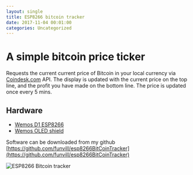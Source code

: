 ```yaml
---
layout: single
title: ESP8266 bitcoin tracker
date: 2017-11-04 00:01:00
categories: Uncategorized
---
```


# A simple bitcoin price ticker

Requests the current current price of Bitcoin in your local currency via [Coindesk.com](https://coindesk.com/) API. The display is updated with the current price on the top line, and the profit you have made on the bottom line. The price is updated once every 5 mins. 

## Hardware

- [Wemos D1 ESP8266](https://www.wemos.cc/)
- [Wemos OLED shield](https://www.aliexpress.com/store/product/OLED-Shield-for-WeMos-D1-mini-0-66-inch-64X48-IIC-I2C/1331105_32627787079.html)

Software can be downloaded from my github [https://github.com/funvill/esp8266BitCoinTracker](https://github.com/funvill/esp8266BitCoinTracker)

<img src="/public/uploads/bitcointracker.jpg" alt="ESP8266 Bitcoin tracker"/>
